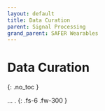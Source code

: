 ```yaml
---
layout: default
title: Data Curation
parent: Signal Processing
grand_parent: SAFER Wearables
---
```


# Data Curation
{: .no_toc }

... .
{: .fs-6 .fw-300 }